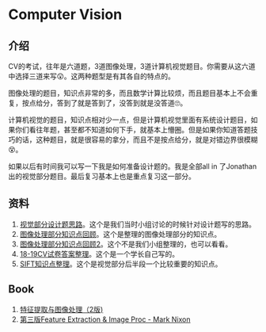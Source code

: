 # Computer Vision

## 介绍
CV的考试，往年是六道题，3道图像处理，3道计算机视觉题目。你需要从这六道中选择三道来写😲。这两种题型是有其各自的特点的。

图像处理的题目，知识点非常的多，而且数学计算比较烦，而且题目基本上不会重复，按点给分，答到了就是答到了，没答到就是没答道🙄。

计算机视觉的题目，知识点相对少一点，但是计算机视觉里面有系统设计题目，如果你们看往年题，甚至都不知道如何下手，就基本上懵圈。但是如果你知道答题技巧的话，这种题目，就是很容易的拿分，而且不是按点给分，就是对错边界很模糊😵。

如果以后有时间我可以写一下我是如何准备设计题的。我是全部all in 了Jonathan出的视觉部分题目。最后复习基本上也是重点复习这一部分。

## 资料
1. [视觉部分设计题思路](https://github.com/RobinLuoNanjing/AI_Southampton_Exam_Guide/blob/main/CV/CV(Jonathan)%20%E8%AE%BE%E8%AE%A1%E9%A2%98%E6%80%9D%E8%B7%AF%20Zhou:Ou.pdf)。这个是我们当时小组讨论的时候针对设计题写的思路。
2. [图像处理部分知识点回顾](https://github.com/RobinLuoNanjing/AI_Southampton_Exam_Guide/blob/main/CV/CV(Mark)%20%E7%9F%A5%E8%AF%86%E7%82%B9%E5%9B%9E%E9%A1%BEOu.docx)。这个是整理的图像处理部分的知识点。
3. [图像处理部分知识点回顾2](https://github.com/RobinLuoNanjing/AI_Southampton_Exam_Guide/blob/main/CV/CV(Mark)%20%E7%9F%A5%E8%AF%86%E7%82%B9%E5%9B%9E%E9%A1%BE%20None.docx)。这个不是我们小组整理的，也可以看看。
4. [18-19CV试卷答案整理](https://github.com/RobinLuoNanjing/AI_Southampton_Exam_Guide/blob/main/CV/CV18-19%E8%AF%95%E5%8D%B7%20Guo.pdf)。这个是一个学长自己写的。
5. [SIFT知识点整理](https://github.com/RobinLuoNanjing/AI_Southampton_Exam_Guide/blob/main/CV/SIFT%20%E7%9F%A5%E8%AF%86%E7%82%B9%E6%80%BB%E7%BB%93%20Xu.docx)。这个是视觉部分后半段一个比较重要的知识点。

## Book
1. [特征提取与图像处理（2版)](https://github.com/RobinLuoNanjing/AI_Southampton_Exam_Guide/blob/main/CV/Book/%E7%89%B9%E5%BE%81%E6%8F%90%E5%8F%96%E4%B8%8E%E5%9B%BE%E5%83%8F%E5%A4%84%E7%90%86%EF%BC%882%E7%89%88%EF%BC%89.pdf)
2. [第三版Feature Extraction & Image Proc - Mark Nixon](https://github.com/RobinLuoNanjing/AI_Southampton_Exam_Guide/blob/main/CV/Book/%E7%AC%AC%E4%B8%89%E7%89%88Feature%20Extraction%20%26%20Image%20Proc%20-%20Mark%20Nixon.pdf)

